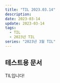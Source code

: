 ```yaml
---
title: "TIL 2023.03.14"
description:
date: 2023-03-14
update: 2023-03-14
tags:
  - TIL
  - 2023년 TIL
series: "2023년 3월 TIL"
---
```


## 테스트용 문서

TIL입니다!
